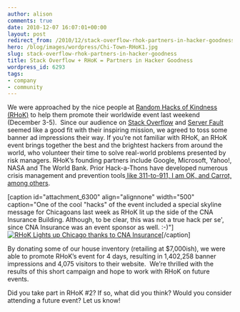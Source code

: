 ```yaml
---
author: alison
comments: true
date: 2010-12-07 16:07:01+00:00
layout: post
redirect_from: /2010/12/stack-overflow-rhok-partners-in-hacker-goodness
hero: /blog/images/wordpress/Chi-Town-RHoK1.jpg
slug: stack-overflow-rhok-partners-in-hacker-goodness
title: Stack Overflow + RHoK = Partners in Hacker Goodness
wordpress_id: 6293
tags:
- company
- community
---
```


We were approached by the nice people at [Random Hacks of Kindness (RHoK)](http://www.rhok.org/) to help them promote their worldwide event last weekend (December 3-5).  Since our audience on [Stack Overflow](http://stackoverflow.com/) and [Server Fault](http://serverfault.com/) seemed like a good fit with their inspiring mission, we agreed to toss some banner ad impressions their way. If you’re not familiar with RHoK, an RHoK event brings together the best and the brightest hackers from around the world, who volunteer their time to solve real-world problems presented by risk managers. RHoK’s founding partners include Google, Microsoft, Yahoo!, NASA and The World Bank. Prior Hack-a-Thons have developed numerous crisis management and prevention tools[ like 311-to-911, I am OK, and Carrot, among others](http://www.rhok.org/projects/rhok-1-0/).

[caption id="attachment_6300" align="alignnone" width="500" caption="One of the cool "hacks" of the event included a special skyline message for Chicagoans last week as RHoK lit up the side of the CNA Insurance Building. Although, to be clear, this was not a true hack per se', since CNA Insurance was an event sponsor as well. :-)"][![RHoK Lights up Chicago thanks to CNA Insurance](/blog/images/wordpress/Chi-Town-RHoK1.jpg)](/blog/images/wordpress/Chi-Town-RHoK1.jpg)[/caption]

By donating some of our house inventory (retailing at $7,000ish), we were able to promote RHoK’s event for 4 days, resulting in 1,402,258 banner impressions and 4,075 visitors to their website.  We’re thrilled with the results of this short campaign and hope to work with RHoK on future events.

Did you take part in RHoK #2? If so, what did you think? Would you consider attending a future event? Let us know!
